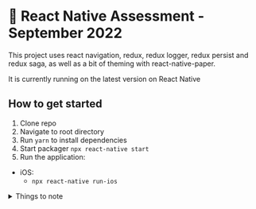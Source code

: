 # 🚀 React Native Assessment - September 2022

This project uses react navigation, redux, redux logger, redux persist and redux saga,
as well as a bit of theming with react-native-paper. 

It is currently running on the latest version on React Native

## How to get started

1. Clone repo
2. Navigate to root directory 
3. Run `yarn` to install dependencies
4. Start packager `npx react-native start`
5. Run the application:

- iOS: 
  - `npx react-native run-ios`


<details>
  <summary>Things to note</summary>

  ### What I still need to do
  1. Run App on Android 
     *
  2. Create Turbo Module for the native integration
     * 


  ### There are sections I would have done differently, but could not due to time constraints

  - Create a central location for all colors used thoroughout the app, similar
    to what I did for the theming with the `theme-config.ts` file
  - The ButtonGroup could have also imported the various butttons from their own  locations 
  - Create a single file with key, value pairs which will contain all the strings used across the app, makes it easier to add in translations
  
  ```js

  ```
</details>
